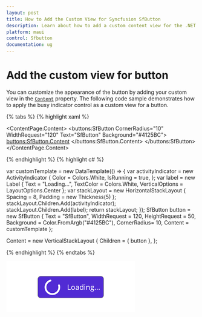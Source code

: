 ```yaml
---
layout: post
title: How to Add the Custom View for Syncfusion SfButton
description: Learn about how to add a custom content view for the .NET MAUI Toolkit's SfButton control in detail.
platform: maui
control: Sfbutton
documentation: ug
---
```


# Add the custom view for button

You can customize the appearance of the button by adding your custom view in the [`Content`](https://help.syncfusion.com/cr/maui-toolkit/Syncfusion.Maui.Toolkit.Buttons.SfButton.html#Syncfusion_Maui_Toolkit_Buttons_SfButton_Content) property. The following code sample demonstrates how to apply the busy indicator control as a custom view for a button.

{% tabs %}
{% highlight xaml %}


<ContentPage.Content>
    <buttons:SfButton  CornerRadius="10"  WidthRequest="120" Text="SfButton" Background="#4125BC">
        <buttons:SfButton.Content>
            <DataTemplate>
                <HorizontalStackLayout Spacing = "8" Padding="5">
                    <ActivityIndicator Color = "White" IsRunning="True"/>
                    <Label Text = "Loading..." VerticalOptions="Center" TextColor="White"/>
                </HorizontalStackLayout>
            </DataTemplate>
        </buttons:SfButton.Content>
    </buttons:SfButton>
</ContentPage.Content>

{% endhighlight %}
{% highlight c# %}
 
var customTemplate = new DataTemplate(() =>
{
    var activityIndicator = new ActivityIndicator
    {
        Color = Colors.White,
        IsRunning = true,
    };
    var label = new Label
    {
        Text = "Loading...",
        TextColor = Colors.White,
        VerticalOptions = LayoutOptions.Center
    };
    var stackLayout = new HorizontalStackLayout
    {
        Spacing = 8,
        Padding = new Thickness(5)
    };
    stackLayout.Children.Add(activityIndicator);
    stackLayout.Children.Add(label);
    return stackLayout;
});
SfButton button = new SfButton
{
    Text = "SfButton",
    WidthRequest = 120,
    HeightRequest = 50,
    Background = Color.FromArgb("#4125BC"),
    CornerRadius= 10,
    Content = customTemplate
};

Content = new VerticalStackLayout
{
    Children = { button },
};

{% endhighlight %}
{% endtabs %}

![SfButton with custom view](images/button-content.png)